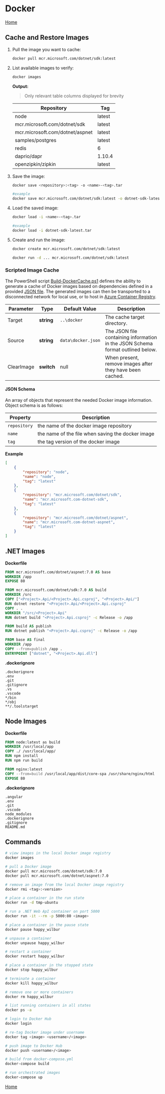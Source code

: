 # Docker
[Home](./index.md)

## Cache and Restore Images

1. Pull the image you want to cache:

    ```bash
    docker pull mcr.microsoft.com/dotnet/sdk:latest
    ```

2. List available images to verify:

    ```bash
    docker images
    ```

    **Output:**

    > Only relevant table columns displayed for brevity

    Repository | Tag
    -----------|----
    node | latest
    mcr.microsoft.com/dotnet/sdk | latest
    mcr.microsoft.com/dotnet/aspnet | latest
    samples/postgres | latest
    redis | 6
    daprio/dapr | 1.10.4
    openzipkin/zipkin | latest

2. Save the image:

    ```bash
    docker save <repository>:<tag> -o <name>-<tag>.tar

    #example
    docker save mcr.microsoft.com/dotnet/sdk:latest -o dotnet-sdk-latest.tar
    ```

3. Load the saved image:

    ```bash
    docker load -i <name>-<tag>.tar

    #example
    docker load -i dotnet-sdk-latest.tar
    ```

4. Create and run the image:

    ```bash
    docker create mcr.microsoft.com/dotnet/sdk:latest

    docker run -d ... mcr.microsoft.com/dotnet/sdk:latest
    ```

### Scripted Image Cache

The PowerShell script [Build-DockerCache.ps1](./scripts/Build-DockerCache.md) defines the ability to generate a cache of Docker images based on dependencies defined in a provided [JSON file](./resources/docker.json). The generated images can then be transported to a disconnected network for local use, or to host in [Azure Container Registry](https://azure.microsoft.com/en-us/products/container-registry).

Parameter | Type | Default Value | Description
----------|------|---------------|------------
Target | **string** | `..\docker` | The cache target directory.
Source | **string** | `data\docker.json` | The JSON file containing information in the JSON Schema format outlined below.
ClearImage | **switch** | null | When present, remove images after they have been cached.

#### JSON Schema

An array of objects that represent the needed Docker image information. Object schema is as follows:

Property | Description
---------|------------
`repository` | the name of the docker image repository
`name` | the name of the file when saving the docker image
`tag` | the tag version of the docker image

**Example**  

```json
[
    {
        "repository": "node",
        "name": "node",
        "tag": "latest"
    },
    {
        "repository": "mcr.microsoft.com/dotnet/sdk",
        "name": "mcr.microsoft.com-dotnet-sdk",
        "tag": "latest"
    },
    {
        "repository": "mcr.microsoft.com/dotnet/aspnet",
        "name": "mcr.microsoft.com-dotnet-aspnet",
        "tag": "latest"
    }
]
```

## .NET Images

**Dockerfile**

```dockerfile
FROM mcr.microsoft.com/dotnet/aspnet:7.0 AS base
WORKDIR /app
EXPOSE 80

FROM mcr.microsoft.com/dotnet/sdk:7.0 AS build
WORKDIR /src
COPY ["<Project>.Api/<Project>.Api.csproj", "<Project>.Api/"]
RUN dotnet restore "<Project>.Api/<Project>.Api.csproj"
COPY . .
WORKDIR "/src/<Project>.Api"
RUN dotnet build "<Project>.Api.csproj" -c Release -o /app

FROM build AS publish
RUN dotnet publish "<Project>.Api.csproj" -c Release -o /app

FROM base AS final
WORKDIR /app
COPY --from=publish /app .
ENTRYPOINT ["dotnet", "<Project>.Api.dll"]
```

**.dockerignore**  

```
.dockerignore
.env
.git
.gitignore
.vs
.vscode
*/bin
*/obj
**/.toolstarget
```

## Node Images

**Dockerfile**  

```dockerfile
FROM node:latest as build
WORKDIR /usr/local/app
COPY ./ /usr/local/app/
RUN npm install
RUN npm run build

FROM nginx:latest
COPY --from=build /usr/local/app/dist/core-spa /usr/share/nginx/html
EXPOSE 80
```

**.dockerignore**  

```
.angular
.env
.git
.vscode
node_modules
.dockerignore
.gitignore
README.md
```

## Commands

```bash
# view images in the local Docker image registry
docker images

# pull a Docker image
docker pull mcr.microsoft.com/dotnet/sdk:7.0
docker pull mcr.microsoft.com/dotnet/aspnet:7.0

# remove an image from the local Docker image registry
docker rmi <tag>:<version>

# place a container in the run state
docker run -d tmp-ubuntu

# run a .NET Web ApI container on port 5000
docker run -it --rm -p 5000:80 <image>

# place a container in the pause state
docker pause happy_wilbur

# unpause a container
docker unpause happy_wilbur

# restart a container
docker restart happy_wilbur

# place a container in the stopped state
docker stop happy_wilbur

# terminate a container
docker kill happy_wilbur

# remove one or more containers
docker rm happy_wilbur

# list running containers in all states
docker ps -a

# login to Docker Hub
docker login

# re-tag Docker image under username
docker tag <image> <username>/<image>

# push image to Docker Hub
docker push <username>/<image>

# build from docker-compose.yml
docker-compose build

# run orchestrated images
docker-compose up
```

[Home](./index.md)
